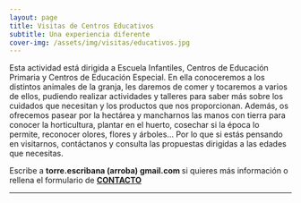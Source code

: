 ```yaml
---
layout: page
title: Visitas de Centros Educativos
subtitle: Una experiencia diferente
cover-img: /assets/img/visitas/educativos.jpg
---
```


Esta actividad está dirigida a Escuela Infantiles, Centros de Educación Primaria y Centros de Educación Especial. En ella conoceremos a los distintos animales de la granja, les daremos de comer y tocaremos a varios de ellos, pudiendo realizar actividades y talleres para saber más sobre los cuidados que necesitan y los productos que nos proporcionan.  Además, os ofrecemos pasear por la hectárea y mancharnos las manos con tierra para conocer la horticultura, plantar en el huerto, cosechar si la época lo permite, reconocer olores, flores y árboles... Por lo que si estás pensando en visitarnos, contáctanos y consulta las propuestas dirigidas a las edades que necesitas.

Escribe a <strong> torre.escribana (arroba) gmail.com </strong> si quieres más información o rellena el formulario de 
<a href="{{ '/contacto' | absolute_url  }}"><strong>CONTACTO</strong>
</a>

<hr>

